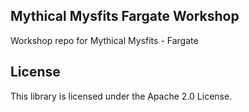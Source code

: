 ## Mythical Mysfits Fargate Workshop

Workshop repo for Mythical Mysfits - Fargate

## License

This library is licensed under the Apache 2.0 License. 
